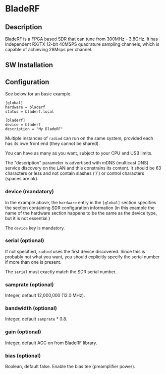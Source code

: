 # BladeRF

## Description

[BladeRF](https://www.rtl-sdr.com/about-rtl-sdr/) is a FPGA based SDR that can tune from 300MHz - 3.8GHz. It has independent RX/TX 12-bit 40MSPS quadrature sampling channels, which is capable of achieving 28Msps per channel.

## SW Installation

## Configuration

See below for an basic example.

```
[global]
hardware = bladerf
status = bladerf.local

[bladerf]
device = bladerf
description = "My BladeRF"
```

Multiple instances of `radiod` can run on the same system, provided each has its own front end (they cannot be shared).

You can have as many as you want, subject to your CPU and USB limits.

The "description" parameter is advertised with mDNS (multicast DNS) service discovery on the LAN and this constrains its content. It should be 63 characters or less and not contain slashes ('/') or control characters (spaces are ok).

### device (mandatory)

In the example above, the `hardware` entry in the `[global]` section specifies the section containing SDR configuration information (in this example the name of the hardware section happens to be the same as the device type, but it is not essential.)

The `device` key is mandatory.

### serial (optional)

If not specified, `radiod` uses the first device discovered. Since this is probably not what you want, you should explicitly specify the serial number if more than one is present.

The `serial` must exactly match the SDR serial number.

### samprate (optional)

Integer, default 12,000,000 (12.0 MHz).

### bandwidth (optional)

Integer, default `samprate` * 0.8.

### gain (optional)

Integer, default AGC on from BladeRF library.

### bias (optional)

Boolean, default false. Enable the bias tee (preamplifier power).
